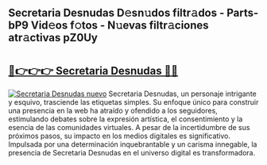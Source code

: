 ## Secretaria Desnudas D𝚎sn𝚞dos filtr𝚊dos - Parts-bP9 Vid𝚎os f𝚘tos - N𝚞evas filtr𝚊ciones atr𝚊ctivas pZ0Uy

# <h2><a href="http://mb96qi.tromn.icu/?c=Secretaria+Desnudas">🔗👉👉👉 Secretaria Desnudas 🔗🔗</a></h2>

[![Secretaria Desnudas nuevo](https://i.imgur.com/pEAQMta.gif)](http://mb96qi.tromn.icu/?c=Secretaria+Desnudas)
Secretaria Desnudas, un personaje intrigante y esquivo, trasciende las etiquetas simples. Su enfoque único para construir una presencia en la web ha atraído y ofendido a los seguidores, estimulando debates sobre la expresión artística, el consentimiento y la esencia de las comunidades virtuales. A pesar de la incertidumbre de sus próximos pasos, su impacto en los medios digitales es significativo. Impulsada por una determinación inquebrantable y un carisma innegable, la presencia de Secretaria Desnudas en el universo digital es transformadora.
